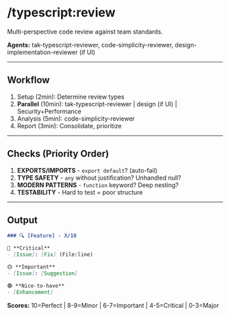 # /typescript:review

Multi-perspective code review against team standards.

**Agents:** tak-typescript-reviewer, code-simplicity-reviewer, design-implementation-reviewer (if UI)

---

## Workflow

1. Setup (2min): Determine review types
2. **Parallel** (10min): tak-typescript-reviewer | design (if UI) | Security+Performance
3. Analysis (5min): code-simplicity-reviewer
4. Report (3min): Consolidate, prioritize

---

## Checks (Priority Order)

1. **EXPORTS/IMPORTS** - `export default`? (auto-fail)
2. **TYPE SAFETY** - `any` without justification? Unhandled null?
3. **MODERN PATTERNS** - `function` keyword? Deep nesting?
4. **TESTABILITY** - Hard to test = poor structure

---

## Output

```markdown
### 🔍 [Feature] - X/10

🔴 **Critical**
- [Issue]: [Fix] (File:line)

🟡 **Important**
- [Issue]: [Suggestion]

🟢 **Nice-to-have**
- [Enhancement]
```

**Scores:** 10=Perfect | 8-9=Minor | 6-7=Important | 4-5=Critical | 0-3=Major
